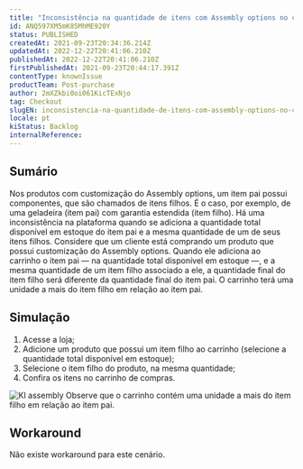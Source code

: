 ```yaml
---
title: "Inconsistência na quantidade de itens com Assembly options no carrinho"
id: ANQ597XM5mK85MhME920Y
status: PUBLISHED
createdAt: 2021-09-23T20:34:36.214Z
updatedAt: 2022-12-22T20:41:06.210Z
publishedAt: 2022-12-22T20:41:06.210Z
firstPublishedAt: 2021-09-23T20:44:17.391Z
contentType: knownIssue
productTeam: Post-purchase
author: 2mXZkbi0oi061KicTExNjo
tag: Checkout
slugEN: inconsistencia-na-quantidade-de-itens-com-assembly-options-no-carrinho
locale: pt
kiStatus: Backlog
internalReference: 
---
```


## Sumário

Nos produtos com customização do Assembly options, um item pai possui componentes, que são chamados de itens filhos. É o caso, por exemplo, de uma geladeira (item pai) com garantia estendida (item filho). Há uma inconsistência na plataforma quando se adiciona a quantidade total disponível em estoque do item pai e a mesma quantidade de um de seus itens filhos. Considere que um cliente está comprando um produto que possui customização do Assembly options. Quando ele adiciona ao carrinho o item pai — na quantidade total disponível em estoque —, e a mesma quantidade de um item filho associado a ele, a quantidade final do item filho será diferente da quantidade final do item pai. O carrinho terá uma unidade a mais do item filho em relação ao item pai.


## Simulação

1. Acesse a loja;
2. Adicione um produto que possui um item filho ao carrinho (selecione a quantidade total disponível em estoque);
3. Selecione o item filho do produto, na mesma quantidade;
4. Confira os itens no carrinho de compras.

![KI assembly](//images.contentful.com/alneenqid6w5/1xmOq4gUrxUjJLMMox7WQj/b2d02da26c27f468b43e32e0d3a81f61/KI_assembly.png)
Observe que o carrinho contém uma unidade a mais do item filho em relação ao item pai.


## Workaround

Não existe workaround para este cenário.


